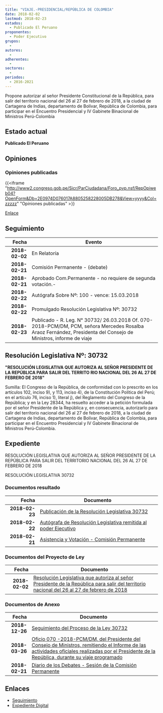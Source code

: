 ```yaml
---
title: "VIAJE.-PRESIDENCIAL/REPÚBLICA DE COLOMBIA"
date: 2018-02-02
lastmod: 2018-02-23
estados: 
  - Publicado El Peruano
proponentes: 
  - Poder Ejecutivo
grupos: 
  - 
autores: 
  - 
adherentes: 
  - 
sectores: 
  - 
periodos: 
  - 2016-2021
---
```


Propone autorizar al señor Presidente Constitucional de la República, para salir del territorio nacional del 26 al 27 de febrero de 2018, a la ciudad de Cartagena de Indias, departamento de Bolívar, República de Colombia, para participar en el Encuentro Presidencial y IV Gabinete Binacional de Ministros Perú-Colombia


## Estado actual

**Publicado El Peruano**

## Opiniones

### Opiniones publicadas

{{<iframe "http://www2.congreso.gob.pe/Sicr/ParCiudadana/Foro_pvp.nsf/RepOpiweb04?OpenForm&Db=2E0974D076017A8805258228005DB278&View=yyyy&Col=zzzzz" "Opiniones publicadas" >}}

[Enlace](http://www2.congreso.gob.pe/Sicr/ParCiudadana/Foro_pvp.nsf/RepOpiweb04?OpenForm&Db=2E0974D076017A8805258228005DB278&View=yyyy&Col=zzzzz)

## Seguimiento

| Fecha | Evento |
|------:|--------|
| **2018-02-02** | En Relatoría|
| **2018-02-21** | Comisión Permanente - (debate)|
| **2018-02-21** | Aprobado Com.Permanente - no requiere de segunda votación.-|
| **2018-02-22** | Autógrafa Sobre Nº: 100 - vence: 15.03.2018|
| **2018-02-22** | Promulgado Resolución Legislativa Nº: 30732|
| **2018-02-23** | Publicado - R. Leg. N° 30732/ 26.03.2018 Of. 070-2018-PCM/DM, PCM, señora Mercedes Rosalba Araoz Fernández, Presidenta del Consejo de Ministros, informe de viaje|

## Resolución Legislativa Nº: 30732

**"RESOLUCIÓN LEGISLATIVA QUE AUTORIZA AL SEÑOR PRESIDENTE DE LA REPÚBLICA PARA SALIR DEL TERRITO RIO NACIONAL DEL 26 AL 27 DE FEBRERO DE 2018"**

Sumilla: El Congreso de la República, de conformidad con lo prescrito en los artículos 102, inciso 9), y 113, inciso 4), de la Constitución Política del Perú; en el artículo 76, inciso 1), literal j), del Reglamento del Congreso de la República; y en la Ley 28344, ha resuelto acceder a la petición formulada por el señor Presidente de la República y, en consecuencia, autorizarlo para salir del territorio nacional del 26 al 27 de febrero de 2018, a la ciudad de Cartagena de Indias, departamento de Bolívar, República de Colombia, para participar en el Encuentro Presidencial y IV Gabinete Binacional de Ministros Perú-Colombia.


## Expediente

RESOLUCIÓN LEGISLATIVA QUE AUTORIZA AL SEÑOR PRESIDENTE DE LA REPÚBLICA PARA SALIR DEL TERRITORIO NACIONAL DEL 26 AL 27 DE FEBRERO DE 2018

RESOLUCIÓN LEGISLATIVA 30732


### Documentos resultado

| Fecha | Documento |
|------:|--------|
| **2018-02-23** | [Publicación de la Resolución Legislativa 30732](http://www.leyes.congreso.gob.pe/Documentos/2016_2021/ADLP/Normas_Legales/30732-RLG.pdf) |
| **2018-02-22** | [Autógrafa de Resolución Legislativa remitida al poder Ejecutivo](http://www.leyes.congreso.gob.pe/Documentos/2016_2021/ADLP/Texto_Aprobado/AU0237920180222.pdf) |
| **2018-02-21** | [Asistencia y Votación - Comisión Permanente](http://www.leyes.congreso.gob.pe/Documentos/2016_2021/Asistencia_y_Votacion/Proyectos_de_Ley/AVCP0237920180221.pdf) |

### Documentos del Proyecto de Ley

| Fecha | Documento |
|------:|--------|
| **2018-02-02** | [Resolución Legislativa que autoriza al señor Presidente de la República para salir del territorio nacional del 26 al 27 de febrero de 2018](http://www.leyes.congreso.gob.pe/Documentos/2016_2021/Proyectos_de_Ley_y_de_Resoluciones_Legislativas/PL0237920180202.pdf) |

### Documentos de Anexo

| Fecha | Documento |
|------:|--------|
| **2018-12-26** | [Seguimiento del Proceso de la Ley 30732](http://www.leyes.congreso.gob.pe/Documentos/2016_2021/Seguimiento_de_Proyectos_de_Ley/02379PL20181226.pdf) |
| **2018-03-26** | [Oficio 070 -2018-PCM/DM, del Presidente del Consejo de Ministros, remitiendo el Informe de las actividades oficiales realizadas por el Presidente de la República, durante su viaje programado](http://www.leyes.congreso.gob.pe/Documentos/2016_2021/Oficios/Poder_Ejecutivo/OFICIO-070-2018-PCM-DM.pdf) |
| **2018-02-21** | [Diario de los Debates - Sesión de la Comisión Permanente](http://www.leyes.congreso.gob.pe/Documentos/2016_2021/ADLP/Diario_Debates/30732-TDD.pdf) |

## Enlaces 

- [Seguimiento](http://www2.congreso.gob.pe/Sicr/TraDocEstProc/CLProLey2016.nsf/f7fff46988ca05b1052578e100829cc7/9dc12adbf8c83df7052582280058f6c5?OpenDocument)
- [Expediente Digital](http://www2.congreso.gob.pe/Sicr/TraDocEstProc/CLProLey2016.nsf/f7fff46988ca05b1052578e100829cc7/9dc12adbf8c83df7052582280058f6c5?OpenDocument&Click=05257FB7005EB655.eb71d0cf91d8294e05256cdf006b5706/$Body/0.1C6C)
